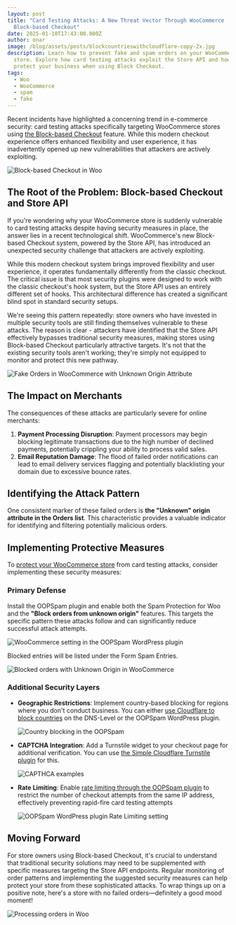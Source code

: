 ```yaml
---
layout: post
title: "Card Testing Attacks: A New Threat Vector Through WooCommerce
  Block-based Checkout"
date: 2025-01-10T17:43:00.000Z
author: onar
image: /blog/assets/posts/blockcountrieswithcloudflare-copy-2x.jpg
description: Learn how to prevent fake and spam orders on your WooCommerce
  store. Explore how card testing attacks exploit the Store API and how to
  protect your business when using Block Checkout.
tags:
  - Woo
  - WooCommerce
  - spam
  - fake
---
```

Recent incidents have highlighted a concerning trend in e-commerce security: card testing attacks specifically targeting WooCommerce stores using [the Block-based Checkout](https://woocommerce.com/checkout-blocks/) feature. While this modern checkout experience offers enhanced flexibility and user experience, it has inadvertently opened up new vulnerabilities that attackers are actively exploiting.

![Block-based Checkout in Woo](/blog/assets/posts/screenshot-2024-12-20-at-4.58.01 pm.png "Block-based Checkout in Woo")

## The Root of the Problem: Block-based Checkout and Store API

If you're wondering why your WooCommerce store is suddenly vulnerable to card testing attacks despite having security measures in place, the answer lies in a recent technological shift. WooCommerce's new Block-based Checkout system, powered by the Store API, has introduced an unexpected security challenge that attackers are actively exploiting.

While this modern checkout system brings improved flexibility and user experience, it operates fundamentally differently from the classic checkout. The critical issue is that most security plugins were designed to work with the classic checkout's hook system, but the Store API uses an entirely different set of hooks. This architectural difference has created a significant blind spot in standard security setups.

We're seeing this pattern repeatedly: store owners who have invested in multiple security tools are still finding themselves vulnerable to these attacks. The reason is clear - attackers have identified that the Store API effectively bypasses traditional security measures, making stores using Block-based Checkout particularly attractive targets. It's not that the existing security tools aren't working; they're simply not equipped to monitor and protect this new pathway.

![Fake Orders in WooCommerce with Unknown Origin Attribute](/blog/assets/posts/multiple-failed-orders.png "Failed Orders in WooCommerce with Unknown Origin Attribute")

## The Impact on Merchants

The consequences of these attacks are particularly severe for online merchants:

1. **Payment Processing Disruption**: Payment processors may begin blocking legitimate transactions due to the high number of declined payments, potentially crippling your ability to process valid sales.
2. **Email Reputation Damage**: The flood of failed order notifications can lead to email delivery services flagging and potentially blacklisting your domain due to excessive bounce rates.

## Identifying the Attack Pattern

One consistent marker of these failed orders is **the "Unknown" origin attribute in the Orders list**. This characteristic provides a valuable indicator for identifying and filtering potentially malicious orders.

## Implementing Protective Measures

To [protect your WooCommerce store](https://www.oopspam.com/blog/spam-protection-for-woocommerce) from card testing attacks, consider implementing these security  measures:

### Primary Defense

Install the OOPSpam plugin and enable both the Spam Protection for Woo and the **"Block orders from unknown origin"** features. This targets the specific pattern these attacks follow and can significantly reduce successful attack attempts.

![WooCommerce setting in the OOPSpam WordPress plugin](/blog/assets/posts/screenshot-2024-12-20-at-5.00.58 pm.png "WooCommerce setting in the OOPSpam WordPress plugin")

Blocked entries will be listed under the Form Spam Entries.

![Blocked orders with Unknown Origin in WooCommerce](/blog/assets/posts/screenshot-2025-01-10-at-11.40.04 am.png "Blocked orders with Unknown Origin in WooCommerce")

### Additional Security Layers

* **Geographic Restrictions**: Implement country-based blocking for regions where you don't conduct business. You can either [use Cloudflare to block countries](https://www.oopspam.com/blog/blocking-countries-from-accessing-your-website-using-cloudflare) on the DNS-Level or the OOPSpam WordPress plugin.

  ![Country blocking in the OOPSpam](/blog/assets/posts/country-language-filter.png "Country blocking in the OOPSpam")
* **CAPTCHA Integration**: Add a Turnstile widget to your checkout page for additional verification. You can use [the Simple Cloudflare Turnstile plugin](https://wordpress.org/plugins/simple-cloudflare-turnstile/) for this.

  ![CAPTHCA examples](/blog/assets/posts/captcha.webp "CAPTCHA examples")
* **Rate Limiting**: Enable [rate limiting through the OOPSpam plugin](https://www.oopspam.com/blog/protecting-forms-with-rate-limiting-in-wordpress-using-oopspam) to restrict the number of checkout attempts from the same IP address, effectively preventing rapid-fire card testing attempts

  ![OOPSpam WordPress plugin Rate Limiting setting](/blog/assets/posts/rate-limiting-settings.png "OOPSpam WordPress plugin Rate Limiting setting")

## Moving Forward

For store owners using Block-based Checkout, it's crucial to understand that traditional security solutions may need to be supplemented with specific measures targeting the Store API endpoints. Regular monitoring of order patterns and implementing the suggested security measures can help protect your store from these sophisticated attacks. To wrap things up on a positive note, here's a store with no failed orders—definitely a good mood moment!

![Processing orders in Woo](/blog/assets/posts/legitorders.jpg "Processing orders in Woo")
